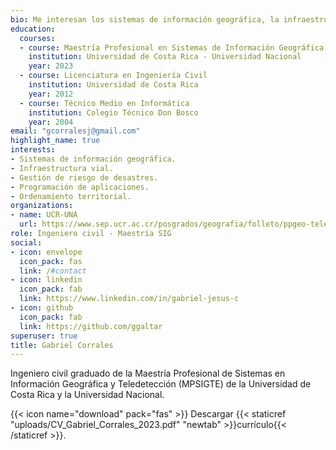 ```yaml
---
bio: Me interesan los sistemas de información geográfica, la infraestructura vial, la gestión de riesgo de desastres, la programación de aplicaciones y el ordenamiento territorial.
education:
  courses:
  - course: Maestría Profesional en Sistemas de Información Geográfica y Teledetección
    institution: Universidad de Costa Rica - Universidad Nacional
    year: 2023
  - course: Licenciatura en Ingeniería Civil
    institution: Universidad de Costa Rica
    year: 2012
  - course: Técnico Medio en Informática
    institution: Colegio Técnico Don Bosco
    year: 2004
email: "gcorralesj@gmail.com"
highlight_name: true
interests:
- Sistemas de información geográfica.
- Infraestructura vial.
- Gestión de riesgo de desastres.
- Programación de aplicaciones.
- Ordenamiento territorial.
organizations:
- name: UCR-UNA
  url: https://www.sep.ucr.ac.cr/posgrados/geografia/folleto/ppgeo-teledeteccion.pdf
role: Ingeniero civil - Maestría SIG
social:
- icon: envelope
  icon_pack: fas
  link: /#contact
- icon: linkedin
  icon_pack: fab
  link: https://www.linkedin.com/in/gabriel-jesus-c
- icon: github
  icon_pack: fab
  link: https://github.com/ggaltar
superuser: true
title: Gabriel Corrales
---
```


Ingeniero civil graduado de la Maestría Profesional de Sistemas en Información Geográfica y Teledetección (MPSIGTE) de la Universidad de Costa Rica y la Universidad Nacional.


{{< icon name="download" pack="fas" >}} Descargar {{< staticref "uploads/CV_Gabriel_Corrales_2023.pdf" "newtab" >}}currículo{{< /staticref >}}.
